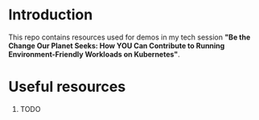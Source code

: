 # Introduction

This repo contains resources used for demos in my tech session **"Be the Change Our Planet Seeks: How YOU Can Contribute to Running Environment-Friendly Workloads on Kubernetes"**.


# Useful resources

1. TODO